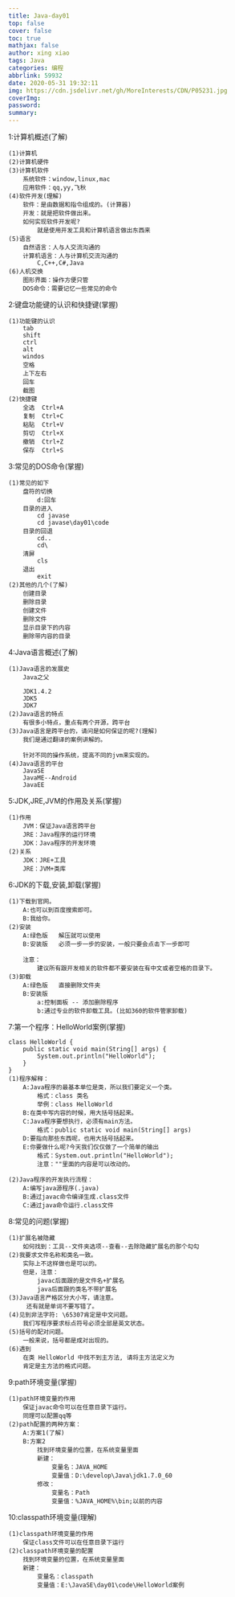```yaml
---
title: Java-day01
top: false
cover: false
toc: true
mathjax: false
author: xing xiao
tags: Java
categories: 编程
abbrlink: 59932
date: 2020-05-31 19:32:11
img: https://cdn.jsdelivr.net/gh/MoreInterests/CDN/P05231.jpg
coverImg:
password:
summary:
---
```

1:计算机概述(了解)  

	(1)计算机
	(2)计算机硬件
	(3)计算机软件
		系统软件：window,linux,mac
		应用软件：qq,yy,飞秋
	(4)软件开发(理解)
		软件：是由数据和指令组成的。(计算器)
		开发：就是把软件做出来。
		如何实现软件开发呢?
			就是使用开发工具和计算机语言做出东西来
	(5)语言
		自然语言：人与人交流沟通的
		计算机语言：人与计算机交流沟通的
			C,C++,C#,Java
	(6)人机交换
		图形界面：操作方便只管
		DOS命令：需要记忆一些常见的命令

2:键盘功能键的认识和快捷键(掌握)  

	(1)功能键的认识
		tab
		shift
		ctrl
		alt
		windos
		空格
		上下左右
		回车
		截图
	(2)快捷键
		全选	Ctrl+A
		复制	Ctrl+C
		粘贴	Ctrl+V
		剪切	Ctrl+X
		撤销	Ctrl+Z
		保存	Ctrl+S

3:常见的DOS命令(掌握)  

	(1)常见的如下
		盘符的切换
			d:回车
		目录的进入
			cd javase
			cd javase\day01\code
		目录的回退
			cd..
			cd\
		清屏
			cls
		退出
			exit
	(2)其他的几个(了解)
		创建目录
		删除目录
		创建文件
		删除文件
		显示目录下的内容
		删除带内容的目录

4:Java语言概述(了解)  

	(1)Java语言的发展史
		Java之父
		
		JDK1.4.2
		JDK5
		JDK7
	(2)Java语言的特点
		有很多小特点，重点有两个开源，跨平台
	(3)Java语言是跨平台的，请问是如何保证的呢?(理解)
		我们是通过翻译的案例讲解的。
		
		针对不同的操作系统，提高不同的jvm来实现的。
	(4)Java语言的平台
		JavaSE
		JavaME--Android
		JavaEE

5:JDK,JRE,JVM的作用及关系(掌握)  

	(1)作用
		JVM：保证Java语言跨平台
		JRE：Java程序的运行环境
		JDK：Java程序的开发环境
	(2)关系
		JDK：JRE+工具
		JRE：JVM+类库

6:JDK的下载,安装,卸载(掌握)  

	(1)下载到官网。
		A:也可以到百度搜索即可。
		B:我给你。
	(2)安装
		A:绿色版	解压就可以使用
		B:安装版	必须一步一步的安装，一般只要会点击下一步即可
		
		注意：
			建议所有跟开发相关的软件都不要安装在有中文或者空格的目录下。
	(3)卸载
		A:绿色版	直接删除文件夹
		B:安装版	
			a:控制面板 -- 添加删除程序
			b:通过专业的软件卸载工具。(比如360的软件管家卸载)

7:第一个程序：HelloWorld案例(掌握)  

	class HelloWorld {
		public static void main(String[] args) {
			System.out.println("HelloWorld");
		}
	}
	(1)程序解释：
		A:Java程序的最基本单位是类，所以我们要定义一个类。
			格式：class 类名
			举例：class HelloWorld
		B:在类中写内容的时候，用大括号括起来。
		C:Java程序要想执行，必须有main方法。
			格式：public static void main(String[] args)
		D:要指向那些东西呢，也用大括号括起来。
		E:你要做什么呢?今天我们仅仅做了一个简单的输出
			格式：System.out.println("HelloWorld");
			注意：""里面的内容是可以改动的。
	
	(2)Java程序的开发执行流程：
		A:编写java源程序(.java)
		B:通过javac命令编译生成.class文件
		C:通过java命令运行.class文件
	
8:常见的问题(掌握)  

	(1)扩展名被隐藏
		如何找到：工具--文件夹选项--查看--去除隐藏扩展名的那个勾勾
	(2)我要求文件名称和类名一致。
		实际上不这样做也是可以的。
		但是，注意：
			javac后面跟的是文件名+扩展名
			java后面跟的类名不带扩展名
	(3)Java语言严格区分大小写，请注意。
		 还有就是单词不要写错了。
	(4)见到非法字符: \65307肯定是中文问题。
		我们写程序要求标点符号必须全部是英文状态。
	(5)括号的配对问题。
		一般来说，括号都是成对出现的。
	(6)遇到
		在类 HelloWorld 中找不到主方法, 请将主方法定义为
		肯定是主方法的格式问题。

9:path环境变量(掌握)  

	(1)path环境变量的作用
		保证javac命令可以在任意目录下运行。
		同理可以配置qq等
	(2)path配置的两种方案：
		A:方案1(了解)
		B:方案2
			找到环境变量的位置，在系统变量里面
			新建：
				变量名：JAVA_HOME
				变量值：D:\develop\Java\jdk1.7.0_60
			修改：
				变量名：Path
				变量值：%JAVA_HOME%\bin;以前的内容

10:classpath环境变量(理解)  

	(1)classpath环境变量的作用
		保证class文件可以在任意目录下运行
	(2)classpath环境变量的配置
		找到环境变量的位置，在系统变量里面
		新建：
			变量名：classpath
			变量值：E:\JavaSE\day01\code\HelloWorld案例